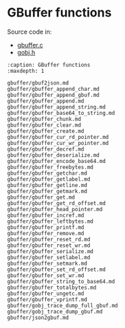 # GBuffer functions

Source code in:

- [gbuffer.c](https://github.com/artgins/yunetas/blob/main/kernel/c/gobj-c/src/gbuffer.c)
- [gobj.h](https://github.com/artgins/yunetas/blob/main/kernel/c/gobj-c/src/gobj.h)


```{toctree}
:caption: GBuffer functions
:maxdepth: 1

gbuffer/gbuf2json.md
gbuffer/gbuffer_append_char.md
gbuffer/gbuffer_append_gbuf.md
gbuffer/gbuffer_append.md
gbuffer/gbuffer_append_string.md
gbuffer/gbuffer_base64_to_string.md
gbuffer/gbuffer_chunk.md
gbuffer/gbuffer_clear.md
gbuffer/gbuffer_create.md
gbuffer/gbuffer_cur_rd_pointer.md
gbuffer/gbuffer_cur_wr_pointer.md
gbuffer/gbuffer_decref.md
gbuffer/gbuffer_deserialize.md
gbuffer/gbuffer_encode_base64.md
gbuffer/gbuffer_freebytes.md
gbuffer/gbuffer_getchar.md
gbuffer/gbuffer_getlabel.md
gbuffer/gbuffer_getline.md
gbuffer/gbuffer_getmark.md
gbuffer/gbuffer_get.md
gbuffer/gbuffer_get_rd_offset.md
gbuffer/gbuffer_head_pointer.md
gbuffer/gbuffer_incref.md
gbuffer/gbuffer_leftbytes.md
gbuffer/gbuffer_printf.md
gbuffer/gbuffer_remove.md
gbuffer/gbuffer_reset_rd.md
gbuffer/gbuffer_reset_wr.md
gbuffer/gbuffer_serialize.md
gbuffer/gbuffer_setlabel.md
gbuffer/gbuffer_setmark.md
gbuffer/gbuffer_set_rd_offset.md
gbuffer/gbuffer_set_wr.md
gbuffer/gbuffer_string_to_base64.md
gbuffer/gbuffer_totalbytes.md
gbuffer/gbuffer_ungetc.md
gbuffer/gbuffer_vprintf.md
gbuffer/gobj_trace_dump_full_gbuf.md
gbuffer/gobj_trace_dump_gbuf.md
gbuffer/json2gbuf.md


```
